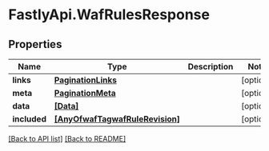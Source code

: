 # FastlyApi.WafRulesResponse

## Properties

Name | Type | Description | Notes
------------ | ------------- | ------------- | -------------
**links** | [**PaginationLinks**](PaginationLinks.md) |  | [optional] 
**meta** | [**PaginationMeta**](PaginationMeta.md) |  | [optional] 
**data** | [**[Data]**](Data.md) |  | [optional] 
**included** | [**[AnyOfwafTagwafRuleRevision]**](AnyOfwafTagwafRuleRevision.md) |  | [optional] 



[[Back to API list]](../../README.md#endpoints) [[Back to README]](../../README.md)

